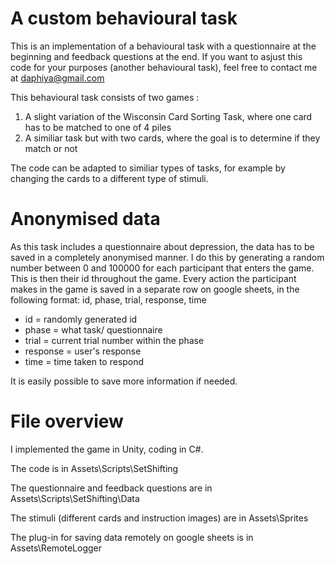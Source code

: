 # A custom behavioural task 

This is an implementation of a behavioural task with a questionnaire at the beginning and feedback questions at the end. 
If you want to asjust this code for your purposes (another behavioural task), feel free to contact me at daphiya@gmail.com

This behavioural task consists of two games : 
1. A slight variation of the Wisconsin Card Sorting Task, where one card has to be matched to one of 4 piles 
2. A similiar task but with two cards, where the goal is to determine if they match or not 

The code can be adapted to similiar types of tasks, for example by changing the cards to a different type of stimuli. 

# Anonymised data 

As this task includes a questionnaire about depression, the data has to be saved in a completely anonymised manner. 
I do this by generating a random number between 0 and 100000 for each participant that enters the game. This is then their id throughout the game. Every action the participant makes in the game is saved in a separate row on google sheets, in the following format: 
id, phase, trial, response, time

- id = randomly generated id 
- phase = what task/ questionnaire
- trial = current trial number within the phase 
- response = user's response 
- time = time taken to respond 

It is easily possible to save more information if needed.  

# File overview 

I implemented the game in Unity, coding in C#.  

The code is in Assets\Scripts\SetShifting

The questionnaire and feedback questions are in Assets\Scripts\SetShifting\Data

The stimuli (different cards and instruction images) are in Assets\Sprites 

The plug-in for saving data remotely on google sheets is in Assets\RemoteLogger
